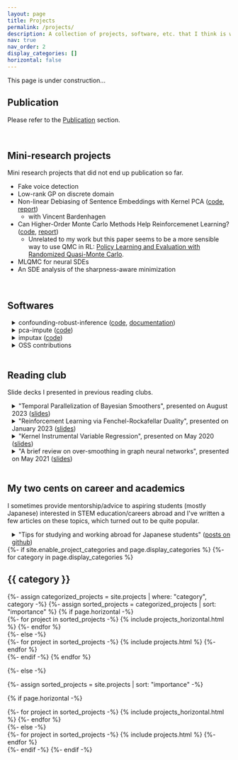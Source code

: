 ```yaml
---
layout: page
title: Projects
permalink: /projects/
description: A collection of projects, software, etc. that I think is worth showcasing.
nav: true
nav_order: 2
display_categories: []
horizontal: false
---
```

<!-- display_categories: [work, fun] -->

This page is under construction...


## Publication

Please refer to the <a href="../publications">Publication</a> section.

<br>


## Mini-research projects

Mini research projects that did not end up publication so far.

- Fake voice detection
- Low-rank GP on discrete domain
- Non-linear Debiasing of Sentence Embeddings with Kernel PCA ([code](https://github.com/kstoneriv3/debiasing-bert-by-kernel-pca), [report](https://github.com/kstoneriv3/debiasing-bert-by-kernel-pca/blob/main/final_report.pdf))
  - with Vincent Bardenhagen
- Can Higher-Order Monte Carlo Methods Help Reinforcemenet Learning? ([code](https://github.com/kstoneriv3/autonomous-learning-library-with-rrpg), [report](https://github.com/kstoneriv3/autonomous-learning-library-with-rrpg/blob/main/Can%20Higher-Order%20Monte%20Carlo%20Methods%20Help%20Reinforcemenet%20Learning%3F.pdf))
  - Unrelated to my work but this paper seems to be a more sensible way to use QMC in RL: [Policy Learning and Evaluation with Randomized Quasi-Monte Carlo](https://arxiv.org/pdf/2202.07808.pdf).
- MLQMC for neural SDEs
- An SDE analysis of the sharpness-aware minimization

<br>


## Softwares

<div style="margin-left: 2%;"> 

  <details>
    <summary>
      confounding-robust-inference (<a href="https://github.com/kstoneriv3/confounding-robust-inference">code</a>,
      <a href="https://github.com/kstoneriv3/confounding-robust-inference">documentation</a>)
    </summary>
    <p style="margin-left: 3%;">
      Slightly over-engineered code for our paper <a href="https://github.com/kstoneriv3/confounding-robust-inference">A Convex Framework for Confounding Robust Inference</a>, from which I learned how to properly set up a python package, CI/CD, a test suite, and documentation.
    </p>
  </details>
  
  <details>
    <summary>
      pca-impute (<a href="https://github.com/kstoneriv3/pca-impute">code</a>)
    </summary>
    <p style="margin-left: 3%;">
      A simple but fast missing value imputation with iterative PCA (i.e. iterative SVD) with a scikit-learn style API.
    </p>
  </details>
  
  <details>
    <summary>
      imputax (<a href="https://github.com/kstoneriv3/imputax">code</a>)
    </summary>
    <p style="margin-left: 3%;">
      Bayesian missing value imputation with the probabilistic PCA and the factor model, implemented in Jax.
    </p>
  </details>
  
  <details>
    <summary>
      OSS contributions
    </summary>
    <p style="margin-left: 3%;"> 
      <ul>
        <li>scikit-learn
          (A bug fix for kernel PCA, <a href="https://github.com/scikit-learn/scikit-learn/pull/19732">#19732</a>.)</li>
        <li>Scipy(A bug fix for LatinHypercubes, <a href="https://github.com/scipy/scipy/pull/13654">#13654</a>.)</li>
        <li>Optuna
          (Add multivariate TPE sampler, <a href="https://github.com/optuna/optuna/pull/1767">#1767</a>.
          Add QMC sampler, <a href="https://github.com/optuna/optuna/pull/2423">#2423</a>.
          Support batched sampling with BoTorch <a href="https://github.com/optuna/optuna/pull/4591">#4591</a>.)</li>
      </ul>
    </p>
  </details>

</div>

<br>


## Reading club

Slide decks I presented in previous reading clubs.

<div style="margin-left: 2%;"> 
  
  <details>
    <summary>
      "Temporal Parallelization of Bayesian Smoothers", presented on August 2023 (<a href="../assets/pdf/Temporal_Parallelization_of_Bayesian_Smoothers-20230804.pdf">slides</a>)
    </summary>
    <p style="margin-left: 3%;"> 
      This paper improves the parallel complexity of Baysian filtering and smoothing from O(n) (of the traditional forward-backward algorithm) to O(log n), which is a quite striking result.
    </p>
  </details>

  <details>
    <summary>
      "Reinforcement Learning via Fenchel-Rockafellar Duality", presented on January 2023 (<a href="../assets/pdf/RL_via_FR_duality-20230126.pdf">slides</a>)
    </summary>
    <p style="margin-left: 3%;"> 
      A summary of the DICE (stationary DIstribution Correction Estimation) techniques in offline RL. The stationary distribution for a fix policy is known to become the solution of a linear operator equation, and they provide a sysmetatic recipe to solve this equation using convex duality.
    </p>
  </details>

  <details>
    <summary>
      "Kernel Instrumental Variable Regression", presented on May 2020 (<a href="../assets/pdf/kernel_instrumental_variable_regression-20200515.pdf">slides</a>)
    </summary>
    <p style="margin-left: 3%;"> 
      An extension of the classic linear instrumental variable regression with the kernel methods. One of the pioneering causal ML papers that "kernelized" the classic linear methods for causal inference. An interesting technical point is that their method involves learning a linear operator from a feature space of a kernel to a feature of another kernel, which is not very trivial but is still feasible analytically.
    </p>
  </details>

  <details>
    <summary>
      "A brief review on over-smoothing in graph neural networks", presented on May 2021 (<a href="../assets/pdf/GNN_Oversmoothing-20210504.pdf">slides</a>)
    </summary>
    <p style="margin-left: 3%;"> 
      The over-smoothing in graph neural networks (GNNs) is a phenomena where a GNN's performance degrades when the GNNs becomes too deep. I summarized the up-to-date theoretical insights and proposed solutions as of early 2021. In theory, the oversmoothing was attributed to the spectral decay due to the incremental application of the same message passing operator, analogous to the power iteration. Proposed solutions at the time were either residual skip connection or sparsification of the message passing, to reduce the spectral decay of the operator.
    </p>
  </details>

</div>

<br>

## My two cents on career and academics

I sometimes provide mentorship/advice to aspiring students (mostly Japanese) interested in STEM education/careers abroad and I've written a few articles on these topics, which turned out to be quite popular.

<div style="margin-left: 2%;"> 
  
  <details>
    <summary>
      "Tips for studying and working abroad for Japanese students" (<a href="https://github.com/kstoneriv3/tips-for-studying-and-working-abroad-ja">posts on github</a>)
    </summary>
    <p style="margin-left: 3%;"> 
      I wrote a series of "things I wish I knew when I was 18" type of posts. There are significantly fewer Japanese compared to other groups (such as Chinese and Koreans) in the Western STEM field. 
      This underrepresentation is partially due to a scarcity of information available in Japanese, so posts like these could be helpful. 
      Indeed, they attracted a considerable level of engagement and got nearly 100 stars on github ⭐ (but even more popular than any of my software 🥲)!
    </p>
  </details>

</div>


<!---
<!-- pages/projects.md -->
<div class="projects">
{%- if site.enable_project_categories and page.display_categories %}
  <!-- Display categorized projects -->
  {%- for category in page.display_categories %}
  <h2 class="category">{{ category }}</h2>
  {%- assign categorized_projects = site.projects | where: "category", category -%}
  {%- assign sorted_projects = categorized_projects | sort: "importance" %}
  <!-- Generate cards for each project -->
  {% if page.horizontal -%}
  <div class="container">
    <div class="row row-cols-2">
    {%- for project in sorted_projects -%}
      {% include projects_horizontal.html %}
    {%- endfor %}
    </div>
  </div>
  {%- else -%}
  <div class="grid">
    {%- for project in sorted_projects -%}
      {% include projects.html %}
    {%- endfor %}
  </div>
  {%- endif -%}
  {% endfor %}

{%- else -%}
<!-- Display projects without categories -->
  {%- assign sorted_projects = site.projects | sort: "importance" -%}
  <!-- Generate cards for each project -->
  {% if page.horizontal -%}
  <div class="container">
    <div class="row row-cols-2">
    {%- for project in sorted_projects -%}
      {% include projects_horizontal.html %}
    {%- endfor %}
    </div>
  </div>
  {%- else -%}
  <div class="grid">
    {%- for project in sorted_projects -%}
      {% include projects.html %}
    {%- endfor %}
  </div>
  {%- endif -%}
{%- endif -%}
</div>
